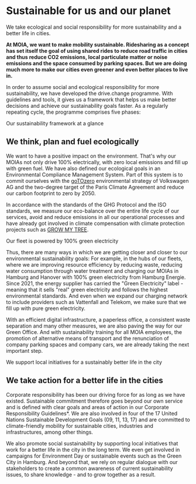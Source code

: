 Sustainable for us and our planet
==========

We take ecological and social responsibility for more sustainability and a better life in cities.

**At MOIA, we want to make mobility sustainable. Ridesharing as a concept has set itself the goal of using shared rides to reduce road traffic in cities and thus reduce CO2 emissions, local particulate matter or noise emissions and the space consumed by parking spaces. But we are doing much more to make our cities even greener and even better places to live in.**

In order to assume social and ecological responsibility for more sustainability, we have developed the drive.change programme. With guidelines and tools, it gives us a framework that helps us make better decisions and achieve our sustainability goals faster. As a regularly repeating cycle, the programme comprises five phases:

 Our sustainability framework at a glance

We think, plan and fuel ecologically
----------

We want to have a positive impact on the environment. That's why our MOIAs not only drive 100% electrically, with zero local emissions and fill up with green fuel. We have also defined our ecological goals in an Environmental Compliance Management System. Part of this system is to commit ourselves with the [goTOzero](https://www.volkswagenag.com/en/news/stories/2019/07/co2-getting-to-zero.html) environmental strategy of Volkswagen AG and the two-degree target of the Paris Climate Agreement and reduce our carbon footprint to zero by 2050.

In accordance with the standards of the GHG Protocol and the ISO standards, we measure our eco-balance over the entire life cycle of our services, avoid and reduce emissions in all our operational processes and have already got involved in climate compensation with climate protection projects such as [GROW MY TREE](https://growmytree.com/en/).

 Our fleet is powered by 100% green electricity

Thus, there are many ways in which we are getting closer and closer to our environmental sustainability goals: For example, in the hubs of our fleets, where we are improving resource efficiency by reducing waste, reducing water consumption through water treatment and charging our MOIAs in Hamburg and Hanover with 100% green electricity from Hamburg Energie. Since 2021, the energy supplier has carried the "Green Electricity" label - meaning that it sells "real" green electricity and follows the highest environmental standards. And even when we expand our charging network to include providers such as Vattenfall and Telekom, we make sure that we fill up with pure green electricity.

With an efficient digital infrastructure, a paperless office, a consistent waste separation and many other measures, we are also paving the way for our Green Office. And with sustainability training for all MOIA employees, the promotion of alternative means of transport and the renunciation of company parking spaces and company cars, we are already taking the next important step.

 We support local initiatives for a sustainably better life in the city

We take action for a better life in the cities
----------

Corporate responsibility has been our driving force for as long as we have existed. Sustainable commitment therefore goes beyond our own service and is defined with clear goals and areas of action in our Corporate Responsibility Guidelines\*. We are also involved in four of the 17 United Nations Sustainable Development Goals (09, 11, 13, 17) and are committed to climate-friendly mobility for sustainable cities, industries and infrastructures, among other things.

We also promote social sustainability by supporting local initiatives that work for a better life in the city in the long term. We even get involved in campaigns for Environment Day or sustainable events such as the Green City in Hamburg. And beyond that, we rely on regular dialogue with our stakeholders to create a common awareness of current sustainability issues, to share knowledge - and to grow together as a result.
